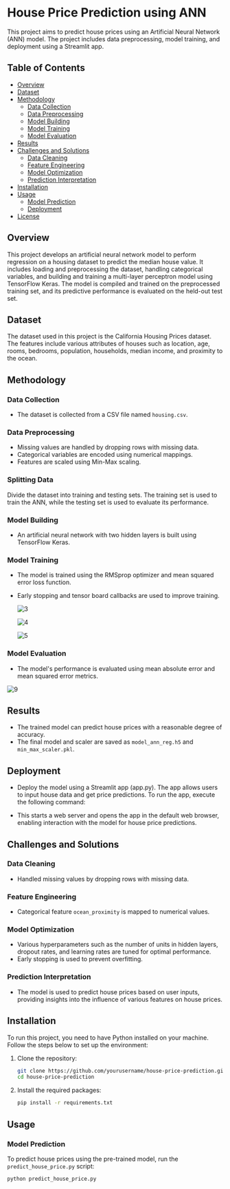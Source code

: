# House Price Prediction using ANN

This project aims to predict house prices using an Artificial Neural Network (ANN) model. The project includes data preprocessing, model training, and deployment using a Streamlit app.

## Table of Contents
- [Overview](#overview)
- [Dataset](#dataset)
- [Methodology](#methodology)
  - [Data Collection](#data-collection)
  - [Data Preprocessing](#data-preprocessing)
  - [Model Building](#model-building)
  - [Model Training](#model-training)
  - [Model Evaluation](#model-evaluation)
- [Results](#results)
- [Challenges and Solutions](#challenges-and-solutions)
  - [Data Cleaning](#data-cleaning)
  - [Feature Engineering](#feature-engineering)
  - [Model Optimization](#model-optimization)
  - [Prediction Interpretation](#prediction-interpretation)
- [Installation](#installation)
- [Usage](#usage)
  - [Model Prediction](#model-prediction)
  - [Deployment](#deployment)
- [License](#license)

## Overview

This project develops an artificial neural network model to perform regression on a housing dataset to predict the median house value. It includes loading and preprocessing the dataset, handling categorical variables, and building and training a multi-layer perceptron model using TensorFlow Keras. The model is compiled and trained on the preprocessed training set, and its predictive performance is evaluated on the held-out test set.

## Dataset

The dataset used in this project is the California Housing Prices dataset. The features include various attributes of houses such as location, age, rooms, bedrooms, population, households, median income, and proximity to the ocean.

## Methodology

### Data Collection

- The dataset is collected from a CSV file named `housing.csv`.

### Data Preprocessing

- Missing values are handled by dropping rows with missing data.
- Categorical variables are encoded using numerical mappings.
- Features are scaled using Min-Max scaling.

### Splitting Data

Divide the dataset into training and testing sets. The training set is used to train the ANN, while the testing set is used to evaluate its performance.

### Model Building

- An artificial neural network with two hidden layers is built using TensorFlow Keras.

### Model Training

- The model is trained using the RMSprop optimizer and mean squared error loss function.
- Early stopping and tensor board callbacks are used to improve training.

  ![3](https://github.com/user-attachments/assets/dbc27b75-eee0-48aa-926b-098bbc5dac6d)
  
  ![4](https://github.com/user-attachments/assets/63dee67a-c366-4cc9-b898-7da1ba7acbd2)

  ![5](https://github.com/user-attachments/assets/39506735-8cdc-4f4c-9d1f-e6e0d771e6c0)


### Model Evaluation

- The model's performance is evaluated using mean absolute error and mean squared error metrics.

![9](https://github.com/user-attachments/assets/97ba7064-1375-4f63-9d69-7f54f54fd93a)



## Results

- The trained model can predict house prices with a reasonable degree of accuracy.
- The final model and scaler are saved as `model_ann_reg.h5` and `min_max_scaler.pkl`.

## Deployment
- Deploy the model using a Streamlit app (app.py). The app allows users to input house data and get price predictions. To run the app, execute the following command:

  
- This starts a web server and opens the app in the default web browser, enabling interaction with the model for house price predictions.
## Challenges and Solutions

### Data Cleaning

- Handled missing values by dropping rows with missing data.

### Feature Engineering

- Categorical feature `ocean_proximity` is mapped to numerical values.

### Model Optimization

- Various hyperparameters such as the number of units in hidden layers, dropout rates, and learning rates are tuned for optimal performance.
- Early stopping is used to prevent overfitting.

### Prediction Interpretation

- The model is used to predict house prices based on user inputs, providing insights into the influence of various features on house prices.

## Installation

To run this project, you need to have Python installed on your machine. Follow the steps below to set up the environment:

1. Clone the repository:
    ```sh
    git clone https://github.com/yourusername/house-price-prediction.git](https://github.com/Jayita11/ANN-Regression-House-Price-Prediction
    cd house-price-prediction
    ```

2. Install the required packages:
    ```sh
    pip install -r requirements.txt
    ```

## Usage

### Model Prediction

To predict house prices using the pre-trained model, run the `predict_house_price.py` script:

```sh
python predict_house_price.py
